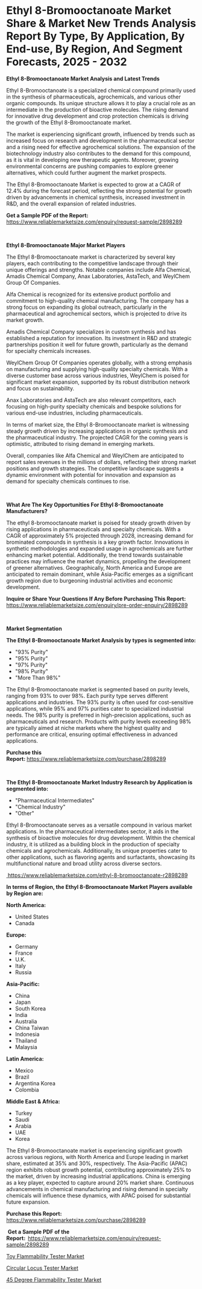 <p><h1>Ethyl 8-Bromooctanoate Market Share & Market New Trends Analysis Report By Type, By Application, By End-use, By Region, And Segment Forecasts, 2025 - 2032</h1></p><p><strong>Ethyl 8-Bromooctanoate Market Analysis and Latest Trends</strong></p>
<p><p>Ethyl 8-Bromooctanoate is a specialized chemical compound primarily used in the synthesis of pharmaceuticals, agrochemicals, and various other organic compounds. Its unique structure allows it to play a crucial role as an intermediate in the production of bioactive molecules. The rising demand for innovative drug development and crop protection chemicals is driving the growth of the Ethyl 8-Bromooctanoate market.</p><p>The market is experiencing significant growth, influenced by trends such as increased focus on research and development in the pharmaceutical sector and a rising need for effective agrochemical solutions. The expansion of the biotechnology industry also contributes to the demand for this compound, as it is vital in developing new therapeutic agents. Moreover, growing environmental concerns are pushing companies to explore greener alternatives, which could further augment the market prospects.</p><p>The Ethyl 8-Bromooctanoate Market is expected to grow at a CAGR of 12.4% during the forecast period, reflecting the strong potential for growth driven by advancements in chemical synthesis, increased investment in R&D, and the overall expansion of related industries.</p></p>
<p><strong>Get a Sample PDF of the Report:&nbsp;</strong> <a href="https://www.reliablemarketsize.com/enquiry/request-sample/2898289?utm_campaign=2113&utm_medium=2&utm_source=Github&utm_content=ia&utm_term=15032025&utm_id=ethyl-8-bromooctanoate">https://www.reliablemarketsize.com/enquiry/request-sample/2898289</a></p>
<p>&nbsp;</p>
<p><strong>Ethyl 8-Bromooctanoate Major Market Players</strong></p>
<p><p>The Ethyl 8-Bromooctanoate market is characterized by several key players, each contributing to the competitive landscape through their unique offerings and strengths. Notable companies include Alfa Chemical, Amadis Chemical Company, Anax Laboratories, AstaTech, and WeylChem Group Of Companies.</p><p>Alfa Chemical is recognized for its extensive product portfolio and commitment to high-quality chemical manufacturing. The company has a strong focus on expanding its global outreach, particularly in the pharmaceutical and agrochemical sectors, which is projected to drive its market growth.</p><p>Amadis Chemical Company specializes in custom synthesis and has established a reputation for innovation. Its investment in R&D and strategic partnerships position it well for future growth, particularly as the demand for specialty chemicals increases.</p><p>WeylChem Group Of Companies operates globally, with a strong emphasis on manufacturing and supplying high-quality specialty chemicals. With a diverse customer base across various industries, WeylChem is poised for significant market expansion, supported by its robust distribution network and focus on sustainability.</p><p>Anax Laboratories and AstaTech are also relevant competitors, each focusing on high-purity specialty chemicals and bespoke solutions for various end-use industries, including pharmaceuticals.</p><p>In terms of market size, the Ethyl 8-Bromooctanoate market is witnessing steady growth driven by increasing applications in organic synthesis and the pharmaceutical industry. The projected CAGR for the coming years is optimistic, attributed to rising demand in emerging markets.</p><p>Overall, companies like Alfa Chemical and WeylChem are anticipated to report sales revenues in the millions of dollars, reflecting their strong market positions and growth strategies. The competitive landscape suggests a dynamic environment with potential for innovation and expansion as demand for specialty chemicals continues to rise.</p></p>
<p>&nbsp;</p>
<p><strong>What Are The Key Opportunities For Ethyl 8-Bromooctanoate Manufacturers?</strong></p>
<p><p>The ethyl 8-bromooctanoate market is poised for steady growth driven by rising applications in pharmaceuticals and specialty chemicals. With a CAGR of approximately 5% projected through 2028, increasing demand for brominated compounds in synthesis is a key growth factor. Innovations in synthetic methodologies and expanded usage in agrochemicals are further enhancing market potential. Additionally, the trend towards sustainable practices may influence the market dynamics, propelling the development of greener alternatives. Geographically, North America and Europe are anticipated to remain dominant, while Asia-Pacific emerges as a significant growth region due to burgeoning industrial activities and economic development.</p></p>
<p><strong>Inquire or Share Your Questions If Any Before Purchasing This Report:</strong> <a href="https://www.reliablemarketsize.com/enquiry/pre-order-enquiry/2898289?utm_campaign=2113&utm_medium=2&utm_source=Github&utm_content=ia&utm_term=15032025&utm_id=ethyl-8-bromooctanoate">https://www.reliablemarketsize.com/enquiry/pre-order-enquiry/2898289</a></p>
<p>&nbsp;</p>
<p><strong>Market Segmentation</strong></p>
<p><strong>The Ethyl 8-Bromooctanoate Market Analysis by types is segmented into:</strong></p>
<p><ul><li>"93% Purity"</li><li>"95% Purity"</li><li>"97% Purity"</li><li>"98% Purity"</li><li>"More Than 98%"</li></ul></p>
<p><p>The Ethyl 8-Bromooctanoate market is segmented based on purity levels, ranging from 93% to over 98%. Each purity type serves different applications and industries. The 93% purity is often used for cost-sensitive applications, while 95% and 97% purities cater to specialized industrial needs. The 98% purity is preferred in high-precision applications, such as pharmaceuticals and research. Products with purity levels exceeding 98% are typically aimed at niche markets where the highest quality and performance are critical, ensuring optimal effectiveness in advanced applications.</p></p>
<p><strong>Purchase this Report:&nbsp;</strong><a href="https://www.reliablemarketsize.com/purchase/2898289?utm_campaign=2113&utm_medium=2&utm_source=Github&utm_content=ia&utm_term=15032025&utm_id=ethyl-8-bromooctanoate">https://www.reliablemarketsize.com/purchase/2898289</a></p>
<p>&nbsp;</p>
<p><strong>The Ethyl 8-Bromooctanoate Market Industry Research by Application is segmented into:</strong></p>
<p><ul><li>"Pharmaceutical Intermediates"</li><li>"Chemical Industry"</li><li>"Other"</li></ul></p>
<p><p>Ethyl 8-Bromooctanoate serves as a versatile compound in various market applications. In the pharmaceutical intermediates sector, it aids in the synthesis of bioactive molecules for drug development. Within the chemical industry, it is utilized as a building block in the production of specialty chemicals and agrochemicals. Additionally, its unique properties cater to other applications, such as flavoring agents and surfactants, showcasing its multifunctional nature and broad utility across diverse sectors.</p></p>
<p><a href="https://www.reliablemarketsize.com/ethyl-8-bromooctanoate-r2898289?utm_campaign=2113&utm_medium=2&utm_source=Github&utm_content=ia&utm_term=15032025&utm_id=ethyl-8-bromooctanoate">&nbsp;https://www.reliablemarketsize.com/ethyl-8-bromooctanoate-r2898289</a></p>
<p><strong>In terms of Region, the Ethyl 8-Bromooctanoate Market Players available by Region are:</strong></p>
<p>
    <p> <strong> North America: </strong>
        <ul>
            <li>United States</li>
            <li>Canada</li>
        </ul>
        </p> 
    <p> <strong> Europe: </strong>
        <ul>
            <li>Germany</li>
            <li>France</li>
            <li>U.K.</li>
            <li>Italy</li>
            <li>Russia</li>
        </ul>
        </p> 
    <p> <strong> Asia-Pacific: </strong>
        <ul>
            <li>China</li>
            <li>Japan</li>
            <li>South Korea</li>
            <li>India</li>
            <li>Australia</li>
            <li>China Taiwan</li>
            <li>Indonesia</li>
            <li>Thailand</li>
            <li>Malaysia</li>
        </ul>
        </p> 
    <p> <strong> Latin America: </strong>
        <ul>
            <li>Mexico</li>
            <li>Brazil</li>
            <li>Argentina Korea</li>
            <li>Colombia</li>
        </ul>
        </p> 
    <p> <strong> Middle East & Africa: </strong>
        <ul>
            <li>Turkey</li>
            <li>Saudi</li>
            <li>Arabia</li>
            <li>UAE</li>
            <li>Korea</li>
        </ul>
    </p>
    </p>
<p><p>The Ethyl 8-Bromooctanoate market is experiencing significant growth across various regions, with North America and Europe leading in market share, estimated at 35% and 30%, respectively. The Asia-Pacific (APAC) region exhibits robust growth potential, contributing approximately 25% to the market, driven by increasing industrial applications. China is emerging as a key player, expected to capture around 20% market share. Continuous advancements in chemical manufacturing and rising demand in specialty chemicals will influence these dynamics, with APAC poised for substantial future expansion.</p></p>
<p><strong>Purchase this Report: </strong><a href="https://www.reliablemarketsize.com/purchase/2898289?utm_campaign=2113&utm_medium=2&utm_source=Github&utm_content=ia&utm_term=15032025&utm_id=ethyl-8-bromooctanoate">https://www.reliablemarketsize.com/purchase/2898289</a></p>
<p>&nbsp;<strong>Get a Sample PDF of the Report:&nbsp;&nbsp;</strong><a href="https://www.reliablemarketsize.com/enquiry/request-sample/2898289?utm_campaign=2113&utm_medium=2&utm_source=Github&utm_content=ia&utm_term=15032025&utm_id=ethyl-8-bromooctanoate">https://www.reliablemarketsize.com/enquiry/request-sample/2898289</a></p>
<p><strong></strong></p>
<p><p><a href="https://github.com/krookplier6h/Market-Research-Report-List-1/blob/main/toy-flammability-tester-market.md?utm_campaign=2113&utm_medium=2&utm_source=Github&utm_content=ia&utm_term=15032025&utm_id=ethyl-8-bromooctanoate">Toy Flammability Tester Market</a></p><p><a href="https://github.com/mharielmesa/Market-Research-Report-List-5/blob/main/circular-locus-tester-market.md?utm_campaign=2113&utm_medium=2&utm_source=Github&utm_content=ia&utm_term=15032025&utm_id=ethyl-8-bromooctanoate">Circular Locus Tester Market</a></p><p><a href="https://github.com/dringals/Market-Research-Report-List-6/blob/main/45-degree-flammability-tester-market.md?utm_campaign=2113&utm_medium=2&utm_source=Github&utm_content=ia&utm_term=15032025&utm_id=ethyl-8-bromooctanoate">45 Degree Flammability Tester Market</a></p></p>
